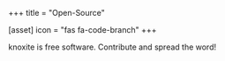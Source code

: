 +++
title = "Open-Source"

[asset]
  icon = "fas fa-code-branch"
+++

knoxite is free software. Contribute and spread the word!
